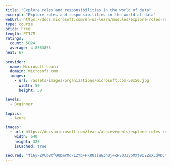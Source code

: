 ```yaml
---
title: "Explore roles and responsibilities in the world of data"
excerpt: "Explore roles and responsibilities in the world of data"
webUrl: https://docs.microsoft.com/en-us/learn/modules/explore-roles-responsibilities-world-of-data/
type: course
price: Free
length: PT17M
ratings:
  count: 5024
  average: 4.8363853
heat: 67

provider:
  name: Microsoft Learn
  domain: microsoft.com
  images:
    - url: /assets/images/organizations/microsoft.com-50x50.jpg
      width: 50
      height: 50

levels:
  - Beginner

topics:
  - Azure

images:
  - url: https://docs.microsoft.com/learn/achievements/explore-roles-responsibilities-world-of-data-social.png
    width: 640
    height: 320
    isCached: true

secured: "fi6yFZVCbBXf0ODmrMoFLZYb+FKRUsiWG3hUj+cHSO3IybMXt9OEZoXLdVDCtZpSaOjFWj3tf3tSkSGQ8qY0dTmpFKJI9SYGBpw/gE/KVE2lJypDudpQeUkZ5iSS549nfKebDVZ/JsjdjL2LXG/jjrjOecrUj0+9Jl8C2M4AT41ygdhuPimME+xRUUQjU5JlLcMUouHcvOlORnFCxku7siKojxOPara6KKs6ULCwhifwNzOVv8R8c2RHy3SvdF9lC3V8HrHZ5z0YOjg+ZHjduQ2dViHIwk4l7Ot1K1bkF8VS8sgKX62NIwR0LCkx+uBGjy7dNlM1nI3xCiwxP9z6TKb+BB8n5RZ3fmxfrdhEkPDmWRpR2BPUPZugjHYPmOtHW+TUFhnhfYsoxx3kEUicXXas4xd7OPE/q9OUglMAaBg=;C8f7iiWmcb1OKDCe7FHhSg=="
---
```


